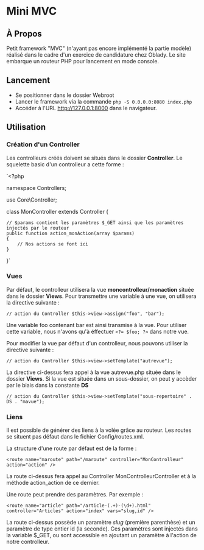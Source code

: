 Mini MVC
========

À Propos
--------

Petit framework "MVC" (n'ayant pas encore implémenté la partie modèle)
réalisé dans le cadre d'un exercice de candidature chez Oblady.
Le site embarque un routeur PHP pour lancement en mode console.

Lancement
---------

* Se positionner dans le dossier Webroot
* Lancer le framework via la commande `php -S 0.0.0.0:8080 index.php`
* Accéder à l'URL http://127.0.0.1:8000 dans le navigateur.

Utilisation
-----------

### Création d'un Controller

Les controlleurs créés doivent se situés dans le dossier **Controller**.
Le squelette basic d'un controlleur a cette forme :

`<?php

namespace Controllers;

use Core\Controller;

class MonController extends Controller
{

    // $params contient les paramètres $_GET ainsi que les paramètres injectés par le routeur
    public function action_monAction(array $params)
    {
        // Nos actions se font ici
    }

}`

### Vues

Par défaut, le controlleur utilisera la vue **moncontrolleur/monaction** située dans le dossier **Views**.
Pour transmettre une variable à une vue, on utilisera la directive suivante :

`// action du Controller
$this->view->assign("foo", "bar");`

Une variable foo contenant bar est ainsi transmise à la vue.
Pour utiliser cette variable, nous n'avons qu'à éffectuer `<?= $foo; ?>` dans notre vue.

Pour modifier la vue par défaut d'un controlleur, nous pouvons utiliser la directive suivante :

`// action du Controller
$this->view->setTemplate("autrevue");`

La directive ci-dessus fera appel à la vue autrevue.php située dans le dossier **Views**.
Si la vue est située dans un sous-dossier, on peut y accèder par le biais dans la constante **DS**

`// action du Controller
$this->view->setTemplate("sous-repertoire" . DS . "mavue");`

### Liens

Il est possible de générer des liens à la volée grâce au routeur.
Les routes se situent pas défaut dans le fichier Config/routes.xml.

La structure d'une route par défaut est de la forme :

`<route name="maroute" path="/maroute" controller="MonControlleur" action="action" />`

La route ci-dessus fera appel au Controller MonControlleurController et à la méthode action_action de ce dernier.

Une route peut prendre des paramètres. Par exemple :

`<route name="article" path="/article-(.+)-(\d+).html" controller="Articles" action="index" vars="slug,id" />`

La route ci-dessus possède un paramètre *slug* (première parenthèse) et un paramètre de type entier id (la seconde).
Ces paramètres sont injectés dans la variable $_GET, ou sont accessible en ajoutant un paramètre à l'action de notre controlleur.